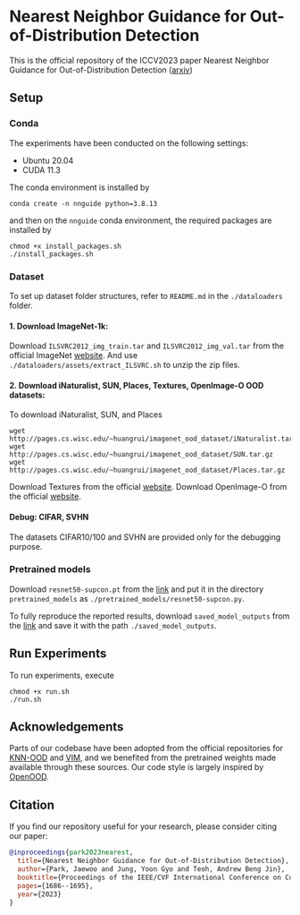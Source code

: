 # Nearest Neighbor Guidance for Out-of-Distribution Detection

This is the official repository of the ICCV2023 paper Nearest Neighbor Guidance for Out-of-Distribution Detection ([arxiv](https://arxiv.org/abs/2309.14888))

## Setup

### Conda
The experiments have been conducted on the following settings:
 - Ubuntu 20.04
 - CUDA 11.3

The conda environment is installed by
```
conda create -n nnguide python=3.8.13
```
and then on the `nnguide` conda environment, the required packages are installed by
```
chmod +x install_packages.sh
./install_packages.sh
```


### Dataset

To set up dataset folder structures, refer to `README.md` in the `./dataloaders` folder.

#### 1. Download ImageNet-1k:
Download `ILSVRC2012_img_train.tar` and `ILSVRC2012_img_val.tar` from the official ImageNet [website](). And use `./dataloaders/assets/extract_ILSVRC.sh` to unzip the zip files.

#### 2. Download iNaturalist, SUN, Places, Textures, OpenImage-O OOD datasets:
To download iNaturalist, SUN, and Places
```
wget http://pages.cs.wisc.edu/~huangrui/imagenet_ood_dataset/iNaturalist.tar.gz
wget http://pages.cs.wisc.edu/~huangrui/imagenet_ood_dataset/SUN.tar.gz
wget http://pages.cs.wisc.edu/~huangrui/imagenet_ood_dataset/Places.tar.gz
```
Download Textures from the official [website](https://www.robots.ox.ac.uk/~vgg/data/dtd/).
Download OpenImage-O from the official [website](https://github.com/haoqiwang/vim/tree/master/datalists).

#### Debug: CIFAR, SVHN
The datasets CIFAR10/100 and SVHN are provided only for the debugging purpose.

### Pretrained models
Download `resnet50-supcon.pt` from the [link](https://www.dropbox.com/scl/fi/f3bfipk2o96f27vibpozb/resnet50-supcon.pt?rlkey=auxw68wcgqcx4ze6yhnmm395y&dl=0) and put it in the directory `pretrained_models` as `./pretrained_models/resnet50-supcon.py`.

To fully reproduce the reported results, download `saved_model_outputs` from the [link](https://www.dropbox.com/scl/fi/fk6a51cz4jsx83h6qpiar/saved_model_outputs.zip?rlkey=xfcyo1mntv8vrf74as1ono138&dl=0) and save it with the path `./saved_model_outputs`.

## Run Experiments

To run experiments, execute
```
chmod +x run.sh
./run.sh
```


## Acknowledgements
Parts of our codebase have been adopted from the official repositories for [KNN-OOD](https://github.com/deeplearning-wisc/knn-ood) and [VIM](https://github.com/haoqiwang/vim), and we benefited from the pretrained weights made available through these sources. Our code style is largely inspired by [OpenOOD](https://github.com/Jingkang50/OpenOOD).


## Citation
If you find our repository useful for your research, please consider citing our paper:
```bibtex
@inproceedings{park2023nearest,
  title={Nearest Neighbor Guidance for Out-of-Distribution Detection},
  author={Park, Jaewoo and Jung, Yoon Gyo and Teoh, Andrew Beng Jin},
  booktitle={Proceedings of the IEEE/CVF International Conference on Computer Vision},
  pages={1686--1695},
  year={2023}
}
```